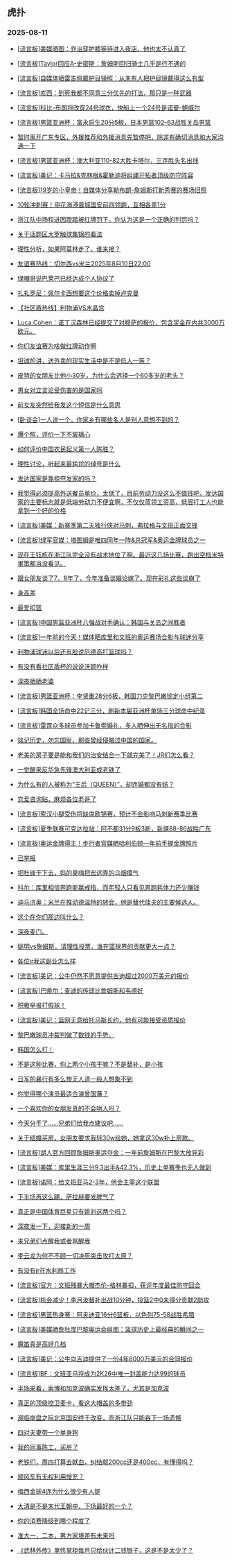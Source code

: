 ## 虎扑 
### 2025-08-11

+ [[流言板]美媒晒图：乔治穿护膝等待进入夜店，他也太不认真了](https://bbs.hupu.com/634235179.html)

+ [[流言板]Taylor回应A-史密斯：詹姆斯回归骑士几乎是行不通的](https://bbs.hupu.com/634232991.html)

+ [[流言板]自媒体晒雷吉佩戴护目镜照：从未有人把护目镜戴得这么有型](https://bbs.hupu.com/634233128.html)

+ [[流言板]库西：到死我都不同意三分优先的打法，那只是一种武器](https://bbs.hupu.com/634234970.html)

+ [[流言板]科比-布朗将改穿24号球衣，快船上一个24号是诺曼-鲍威尔](https://bbs.hupu.com/634234640.html)

+ [[流言板]男篮亚洲杯：富永启生20分5板，日本男篮102-63战胜关岛男篮](https://bbs.hupu.com/634234218.html)

+ [暂时离开广东专区，外援推荐和外援消息先暂停吧，除非有确切消息和大家沟通一下](https://bbs.hupu.com/634235850.html)

+ [[流言板]男篮亚洲杯：澳大利亚110-82大胜卡塔尔，三连胜头名出线](https://bbs.hupu.com/634232213.html)

+ [[流言板]美记：卡马拉&amp;克林根&amp;霍勒迪将组建开拓者顶级防守阵容](https://bbs.hupu.com/634233450.html)

+ [[流言板]19岁的小皇帝！自媒体分享勒布朗-詹姆斯打新秀赛的赛场旧照](https://bbs.hupu.com/634233788.html)

+ [10轮冲刺赛！申花海港蓉城国安前四领跑，互相各差1分](https://bbs.hupu.com/634235328.html)

+ [浙江队中场程进因蹬踏被红牌罚下，你认为这是一个正确的判罚吗？](https://bbs.hupu.com/634235804.html)

+ [关于话题区大罗触球集锦的看法](https://bbs.hupu.com/634236524.html)

+ [理性分析，如果阿莫林走了，谁来接？](https://bbs.hupu.com/634232424.html)

+ [友谊赛热线：切尔西vs米兰2025年8月10日22:00](https://bbs.hupu.com/634229526.html)

+ [绿帽哥说巴莱巴已经达成个人协议了](https://bbs.hupu.com/634230070.html)

+ [扎扎罗尼：佩尔卡西想要这个价格卖掉卢克曼](https://bbs.hupu.com/634231244.html)

+ [【社区盾热线】利物浦VS水晶宫](https://bbs.hupu.com/634228147.html)

+ [Luca Cohen：诺丁汉森林已经提交了对穆萨的报价，包含奖金在内共3000万欧元。](https://bbs.hupu.com/634231736.html)

+ [你们友谊赛为啥做红牌动作啊](https://bbs.hupu.com/634236559.html)

+ [坦诚的讲，送外卖的现实生活中是不是低人一等？](https://bbs.hupu.com/634231561.html)

+ [皮特的女朋友比他小30岁，为什么会选择一个60多岁的老头？](https://bbs.hupu.com/634234108.html)

+ [男女对立言论受伤害的是国家吗](https://bbs.hupu.com/634233616.html)

+ [前女友突然给我发这个短信是什么意思](https://bbs.hupu.com/634232315.html)

+ [[卧谈会]一人说一个，你家乡有哪些名人是别人意想不到的？](https://bbs.hupu.com/634234655.html)

+ [爆个照，评价一下不玻璃心](https://bbs.hupu.com/634236071.html)

+ [如何评价中国农民起义第一人陈胜？](https://bbs.hupu.com/634234215.html)

+ [理性讨论，听起来最尴尬的绰号是什么](https://bbs.hupu.com/634232880.html)

+ [发达国家是靠掠夺发家的吗？](https://bbs.hupu.com/634233028.html)

+ [我觉得必须提高外送餐员单价，太低了，目前劳动力没这么不值钱吧，发达国家的主要标志就是低端劳动力不便宜啊，不仅仅蓝领工资高，低层打工人也能拿到一个好的价格](https://bbs.hupu.com/634234889.html)

+ [[流言板]美媒：新赛季第二天独行侠对马刺，弗拉格与文班正面交锋](https://bbs.hupu.com/634236791.html)

+ [[流言板]绿军官媒：塔图姆是唯四同年一阵&amp;总冠军&amp;奥运金牌球员之一](https://bbs.hupu.com/634236162.html)

+ [现在王钰栋在浙江队完全没有战术地位了啊。最近这几场比赛，跑出空档米特里策都当没看见。](https://bbs.hupu.com/634233463.html)

+ [跟女朋友谈了7、8年了，今年准备谈婚论嫁了。现在彩礼这些谈崩了](https://bbs.hupu.com/634238192.html)

+ [身高差](https://bbs.hupu.com/634234301.html)

+ [最爱扣篮](https://bbs.hupu.com/634237378.html)

+ [[流言板]中国男篮亚洲杯八强战对手确认：韩国与关岛之间胜者](https://bbs.hupu.com/634239215.html)

+ [[流言板]一年前的今天！媒体晒库里和文班的奥运赛场合影与球迷分享](https://bbs.hupu.com/634234004.html)

+ [利物浦球迷以后还有脸说厄德高打篮球吗？](https://bbs.hupu.com/634238450.html)

+ [有没有看社区盾杯的说说沃顿咋样](https://bbs.hupu.com/634237886.html)

+ [深夜晒晒老婆](https://bbs.hupu.com/634238845.html)

+ [[流言板]男篮亚洲杯：李贤重28分6板，韩国力克黎巴嫩锁定小组第二](https://bbs.hupu.com/634239147.html)

+ [[流言板]韩国全场命中22记三分，刷新本届亚洲杯单场三分球命中纪录](https://bbs.hupu.com/634239210.html)

+ [[流言板]雷霆众多球员参加卡鲁索婚礼，多人晒伸出无名指的合影](https://bbs.hupu.com/634235887.html)

+ [铭记历史，勿忘国耻，那些曾经侵略过中国的国家。](https://bbs.hupu.com/634236825.html)

+ [老美的房子要是能和我们的治安结合一下就完美了！JR们怎么看？](https://bbs.hupu.com/634238094.html)

+ [一觉醒来反华急先锋澳大利亚成老铁了](https://bbs.hupu.com/634237740.html)

+ [为什么有的人被称为“王后（QUEEN）”，却连婚都没有结？](https://bbs.hupu.com/634236637.html)

+ [恋爱咨询贴，麻烦各位老哥了](https://bbs.hupu.com/634235576.html)

+ [[流言板]索汉小腿受伤将缺席欧锦赛，预计不会影响马刺新赛季比赛](https://bbs.hupu.com/634236929.html)

+ [[流言板]夏季联赛可克达拉站：阿不都31分9板3断，新疆88-86战胜广东](https://bbs.hupu.com/634236589.html)

+ [[流言板]奥运金牌得主！步行者官媒晒哈利伯顿一年前手握金牌照片](https://bbs.hupu.com/634236383.html)

+ [已举报](https://bbs.hupu.com/634237251.html)

+ [把杜锋干下去，妈的臭嗨把宏远弄的乌烟瘴气](https://bbs.hupu.com/634236728.html)

+ [科尔：库里相信奔跑能赢戒指，而年轻人只看见奔跑耗体力还少赚钱](https://bbs.hupu.com/634238616.html)

+ [迪马济奥：米兰在推动德温特的转会，他是替代佳夫的主要候选人。](https://bbs.hupu.com/634233382.html)

+ [这个在你们那边叫什么？](https://bbs.hupu.com/634236421.html)

+ [深夜麦门。](https://bbs.hupu.com/634238270.html)

+ [姚明vs詹姆斯，请理性投票，谁在篮球界的贡献更大一点？](https://bbs.hupu.com/634236834.html)

+ [各位jr我这副业怎么样](https://bbs.hupu.com/634238882.html)

+ [[流言板]美记：公牛仍然不愿意提供吉迪超过2000万美元的报价](https://bbs.hupu.com/634240469.html)

+ [[流言板]巴蒂尔：麦迪的传球比詹姆斯和韦德好](https://bbs.hupu.com/634240523.html)

+ [积极举报打假球！](https://bbs.hupu.com/634237494.html)

+ [[流言板]美记：篮网无意给托马斯长约，他有可能接受资质报价](https://bbs.hupu.com/634240484.html)

+ [黎巴嫩球员冲裁判做了数钱的手势。](https://bbs.hupu.com/634237817.html)

+ [韩国怎么打！](https://bbs.hupu.com/634238427.html)

+ [不是这种比赛，你上两个小孩干嘛？不是替补，是小孩](https://bbs.hupu.com/634236207.html)

+ [日军的暴行有多么惨无人道一般人想象不到](https://bbs.hupu.com/634237535.html)

+ [你觉得哪个演员最适合演曾国藩？](https://bbs.hupu.com/634237549.html)

+ [一个喜欢你的女朋友真的不会哄人吗？](https://bbs.hupu.com/634238370.html)

+ [今天分手了……兄弟们给我点建议吧……](https://bbs.hupu.com/634238319.html)

+ [关于结婚买房，女朋友要求我转30w给她，她拿这30w补上房款。](https://bbs.hupu.com/634239747.html)

+ [[流言板]湖人官方回顾詹姆斯奥运夺金：一年前詹姆斯在巴黎大放异彩](https://bbs.hupu.com/634240497.html)

+ [[流言板]美媒：库里生涯三分9.3出手&amp;42.3%，历史上单赛季也无人做到](https://bbs.hupu.com/634241248.html)

+ [[流言板]诺阿：给文班亚马2-3年，他会主宰这个联盟](https://bbs.hupu.com/634240685.html)

+ [下半场再这么踢，萨拉赫要发脾气了](https://bbs.hupu.com/634237432.html)

+ [真正是中国体育巨星只有姚刘这两个吗？](https://bbs.hupu.com/634240812.html)

+ [深夜发一下，迎接新的一周](https://bbs.hupu.com/634239321.html)

+ [来兄弟们点醒我或者骂醒我](https://bbs.hupu.com/634238859.html)

+ [李云龙为何不不顾一切决死突击攻打太原？](https://bbs.hupu.com/634240023.html)

+ [有没有jr在水利局工作](https://bbs.hupu.com/634240350.html)

+ [[流言板]官方：文班残暴大帽杰伦-格林暴扣，获评年度最佳防守回合](https://bbs.hupu.com/634241326.html)

+ [[流言板]机会减少！李月汝替补出战10分钟，投篮2中0未得分贡献2助攻](https://bbs.hupu.com/634241521.html)

+ [[流言板]男篮热身赛：阿夫迪亚16分6篮板，以色列75-58战胜希腊](https://bbs.hupu.com/634240911.html)

+ [[流言板]美媒晒詹杜库巴黎奥运会组图：篮球历史上最经典的瞬间之一](https://bbs.hupu.com/634241473.html)

+ [魔笛真是高好几档](https://bbs.hupu.com/634237634.html)

+ [[流言板]美记：公牛向吉迪提供了一份4年8000万美元的合同报价](https://bbs.hupu.com/634241650.html)

+ [[流言板]BF：文班亚马将成为2K26中唯一封盖能力达99的球员](https://bbs.hupu.com/634242196.html)

+ [半场来看，索博和加克波确实发挥太差了，尤其是加克波](https://bbs.hupu.com/634237233.html)

+ [真正的顶级控卫麦卡，看这大帽盖的多带劲](https://bbs.hupu.com/634238159.html)

+ [濒临崩盘之际北京国安终于改变，而浙江队只能吞下一场遗憾](https://bbs.hupu.com/634237625.html)

+ [四对夫妻带一个单身狗](https://bbs.hupu.com/634241693.html)

+ [我的同事陈工，买房了](https://bbs.hupu.com/634242520.html)

+ [老铁们，周四打算去献血，纠结献200cc还是400cc，有懂得吗？](https://bbs.hupu.com/634242485.html)

+ [顺风车有无权利用慢充？](https://bbs.hupu.com/634242609.html)

+ [梅西金球4连为什么很少有人提](https://bbs.hupu.com/634240476.html)

+ [大清是不是末代王朝中，下场最好的一个？](https://bbs.hupu.com/634241955.html)

+ [你的消费降级到哪个程度了](https://bbs.hupu.com/634241787.html)

+ [准大一，二本，男方家境差有未来吗](https://bbs.hupu.com/634241887.html)

+ [《武林外传》里佟掌柜每月只给伙计二钱银子，这是不是太少了？](https://bbs.hupu.com/634242547.html)

